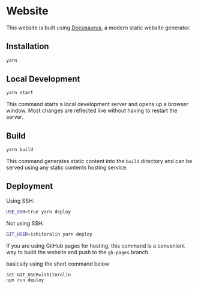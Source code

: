 # Website

This website is built using [Docusaurus](https://docusaurus.io/), a modern static website generator.

## Installation

```bash
yarn
```

## Local Development

```bash
yarn start
```

This command starts a local development server and opens up a browser window. Most changes are reflected live without having to restart the server.

## Build

```bash
yarn build
```

This command generates static content into the `build` directory and can be served using any static contents hosting service.

## Deployment

Using SSH:

```bash
USE_SSH=true yarn deploy
```

Not using SSH:

```bash
GIT_USER=ishitoralin yarn deploy
```

If you are using GitHub pages for hosting, this command is a convenient way to build the website and push to the `gh-pages` branch.

basically using the short command below

```
set GIT_USER=ishitoralin
npm run deploy
```